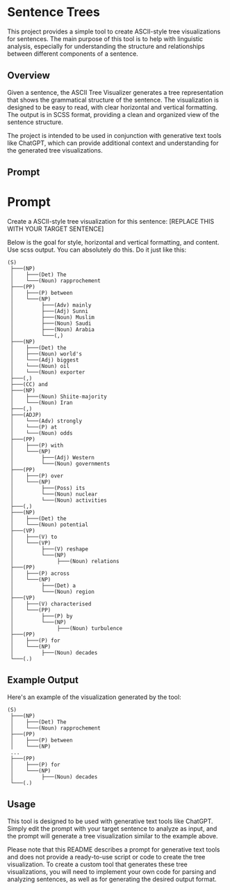 # Sentence Trees

This project provides a simple tool to create ASCII-style tree visualizations for sentences. The main purpose of this tool is to help with linguistic analysis, especially for understanding the structure and relationships between different components of a sentence.

## Overview

Given a sentence, the ASCII Tree Visualizer generates a tree representation that shows the grammatical structure of the sentence. The visualization is designed to be easy to read, with clear horizontal and vertical formatting. The output is in SCSS format, providing a clean and organized view of the sentence structure.

The project is intended to be used in conjunction with generative text tools like ChatGPT, which can provide additional context and understanding for the generated tree visualizations.

## Prompt


# Prompt

Create a ASCII-style tree visualization for this sentence:
[REPLACE THIS WITH YOUR TARGET SENTENCE]

Below is the goal for style, horizontal and vertical formatting, and content. Use scss
output. You can absolutely do this. Do it just like this:

```
(S)
 ├───(NP)
 │    ├───(Det) The
 │    └───(Noun) rapprochement
 ├───(PP)
 │    ├───(P) between
 │    └───(NP)
 │         ├───(Adv) mainly
 │         ├───(Adj) Sunni
 │         ├───(Noun) Muslim
 │         ├───(Noun) Saudi
 │         ├───(Noun) Arabia
 │         └───(,)
 ├───(NP)
 │    ├───(Det) the
 │    ├───(Noun) world's
 │    └───(Adj) biggest
 │    └───(Noun) oil
 │    └───(Noun) exporter
 ├───(,)
 ├───(CC) and
 ├───(NP)
 │    ├───(Noun) Shiite-majority
 │    └───(Noun) Iran
 ├───(,)
 ├───(ADJP)
 │    └───(Adv) strongly
 │    └───(P) at
 │    └───(Noun) odds
 ├───(PP)
 │    ├───(P) with
 │    └───(NP)
 │         ├───(Adj) Western
 │         └───(Noun) governments
 ├───(PP)
 │    ├───(P) over
 │    └───(NP)
 │         ├───(Poss) its
 │         └───(Noun) nuclear
 │         └───(Noun) activities
 ├───(,)
 ├───(NP)
 │    ├───(Det) the
 │    └───(Noun) potential
 ├───(VP)
 │    ├───(V) to
 │    └───(VP)
 │         ├───(V) reshape
 │         └───(NP)
 │              ├───(Noun) relations
 ├───(PP)
 │    ├───(P) across
 │    └───(NP)
 │         ├───(Det) a
 │         └───(Noun) region
 ├───(VP)
 │    ├───(V) characterised
 │    └───(PP)
 │         ├───(P) by
 │         └───(NP)
 │              ├───(Noun) turbulence
 ├───(PP)
 │    ├───(P) for
 │    └───(NP)
 │         ├───(Noun) decades
 └───(.)
```

## Example Output

Here's an example of the visualization generated by the tool:

```plaintext
(S)
 ├───(NP)
 │    ├───(Det) The
 │    └───(Noun) rapprochement
 ├───(PP)
 │    ├───(P) between
 │    └───(NP)
 ...
 ├───(PP)
 │    ├───(P) for
 │    └───(NP)
 │         ├───(Noun) decades
 └───(.)
```

## Usage

This tool is designed to be used with generative text tools like ChatGPT. Simply edit the prompt with your target sentence to analyze as input, and the prompt will generate a tree visualization similar to the example above.

Please note that this README describes a prompt for generative text tools and does not provide a ready-to-use script or code to create the tree visualization. To create a custom tool that generates these tree visualizations, you will need to implement your own code for parsing and analyzing sentences, as well as for generating the desired output format.
